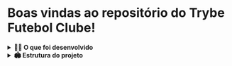 # Boas vindas ao repositório do Trybe Futebol Clube!

<details>
<summary><strong>👨‍💻 O que foi desenvolvido</strong></summary><br />

  O `TFC` é um site informativo sobre partidas e classificações de futebol! ⚽️

  Nesse projeto, foi construído **um back-end dockerizado utilizando modelagem de dados através do Sequelize**. No projeto foi **respeitado as regras de negócio** providas no projeto e **a API é capaz de ser consumida por um front-end já provido nesse projeto**.

  O back-end foi implementado as regras de negócio para popular adequadamente a tabela disponível no front-end que será exibida para a pessoa usuária do sistema.

</details>

<details>
<summary><strong>🏟️ Estrutura do projeto</strong></summary><br />

O projeto é composto de 4 entidades importantes para sua estrutura:

1️⃣ **Banco de dados:**
  - Será um container docker MySQL já configurado no docker-compose através de um serviço definido como `db`.
  - Tem o papel de fornecer dados para o serviço de _backend_.
  - Durante a execução dos testes sempre vai ser acessado pelo `sequelize` e via porta `3306` do `localhost`;
  - Também pode conectar a um Cliente MySQL (Workbench, Beekeeper, DBeaver e etc), colocando as credenciais configuradas no docker-compose no serviço `db`.

2️⃣ **Back-end:**
 - Será o ambiente que realizará a maior parte das implementações exigidas.
 - Deve rodar na porta `3001`, pois o front-end faz requisições para ele nessa porta por padrão;
 - A aplicação deve ser inicializada a partir do arquivo `app/backend/src/server.ts`;
 - O `express` é executado e a aplicação ouve a porta que vem das variáveis de ambiente;


3️⃣ **Front-end:**
  - O front já está concluído, não é necessário realizar modificações no mesmo. A única exceção será seu Dockerfile que precisará ser configurado.
  - O front se comunica com serviço de back-end pela url `http://localhost:3001` através dos endpoints que fora construido.

4️⃣ **Docker:**
  - O `docker-compose` tem a responsabilidade de unir todos os serviços conteinerizados (backend, frontend e db) e subir o projeto completo com o comando `npm run compose:up`;

</details>
